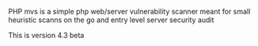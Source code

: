 PHP mvs is a simple php web/server vulnerability scanner meant for small heuristic scanns on the go and entry level server security audit

This is version 4.3 beta
